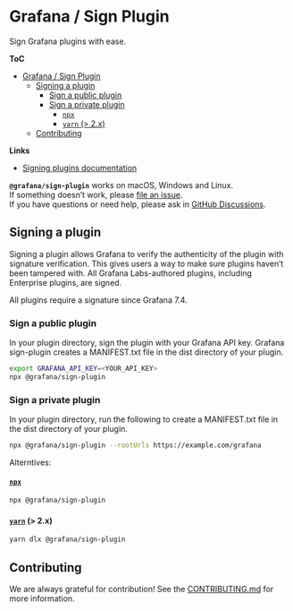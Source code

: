 # Grafana / Sign Plugin

Sign Grafana plugins with ease.

**ToC**

- [Grafana / Sign Plugin](#grafana--sign-plugin)
  - [Signing a plugin](#signing-a-plugin)
    - [Sign a public plugin](#sign-a-public-plugin)
    - [Sign a private plugin](#sign-a-private-plugin)
      - [`npx`](#npx)
      - [`yarn` (> 2.x)](#yarn--2x)
  - [Contributing](#contributing)

**Links**

- [Signing plugins documentation](https://grafana.com/docs/grafana/latest/developers/plugins/sign-a-plugin/)

**`@grafana/sign-plugin`** works on macOS, Windows and Linux.<br />
If something doesn’t work, please [file an issue](https://github.com/grafana/create-plugin/issues/new).<br />
If you have questions or need help, please ask in [GitHub Discussions](https://github.com/grafana/create-plugin/discussions).

## Signing a plugin

Signing a plugin allows Grafana to verify the authenticity of the plugin with signature verification. This gives users a way to make sure plugins haven’t been tampered with. All Grafana Labs-authored plugins, including Enterprise plugins, are signed.

All plugins require a signature since Grafana 7.4.

### Sign a public plugin

In your plugin directory, sign the plugin with your Grafana API key. Grafana sign-plugin creates a MANIFEST.txt file in the dist directory of your plugin.

```bash
export GRAFANA_API_KEY=<YOUR_API_KEY>
npx @grafana/sign-plugin
```

### Sign a private plugin

In your plugin directory, run the following to create a MANIFEST.txt file in the dist directory of your plugin.

```bash
npx @grafana/sign-plugin --rootUrls https://example.com/grafana
```

Alterntives:

#### [`npx`](https://github.com/npm/npx)

```bash
npx @grafana/sign-plugin
```

#### [`yarn`](https://yarnpkg.com/cli/dlx) (> 2.x)

```bash
yarn dlx @grafana/sign-plugin
```

## Contributing

We are always grateful for contribution! See the [CONTRIBUTING.md](../CONTRIBUTING.md) for more information.
